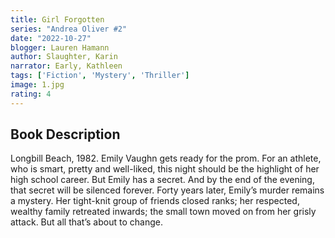 ```yaml
---
title: Girl Forgotten
series: "Andrea Oliver #2"
date: "2022-10-27"
blogger: Lauren Hamann
author: Slaughter, Karin
narrator: Early, Kathleen
tags: ['Fiction', 'Mystery', 'Thriller']
image: 1.jpg
rating: 4
---
```



## Book Description

Longbill Beach, 1982. Emily Vaughn gets ready for the prom. For an athlete, who is smart, pretty and well-liked, this night should be the highlight of her high school career. But Emily has a secret. And by the end of the evening, that secret will be silenced forever.
Forty years later, Emily’s murder remains a mystery. Her tight-knit group of friends closed ranks; her respected, wealthy family retreated inwards; the small town moved on from her grisly attack. But all that’s about to change.
